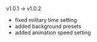v1.0.1 -> v1.0.2

- fixed military time setting
- added background presets
- added animation speed setting

